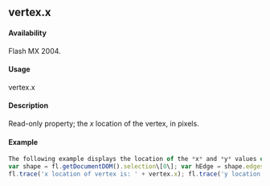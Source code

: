 ## vertex.x

#### Availability

Flash MX 2004.

#### Usage

vertex.x

#### Description

Read-only property; the *x* location of the vertex, in pixels.

#### Example

```javascript
The following example displays the location of the *x* and *y* values of the vertex in the Output panel:
var shape = fl.getDocumentDOM().selection\[0\]; var hEdge = shape.edges\[0\].getHalfEdge(0); var vertex = hEdge.getVertex();
fl.trace('x location of vertex is: ' + vertex.x); fl.trace('y location of vertex is: ' + vertex.y);

```